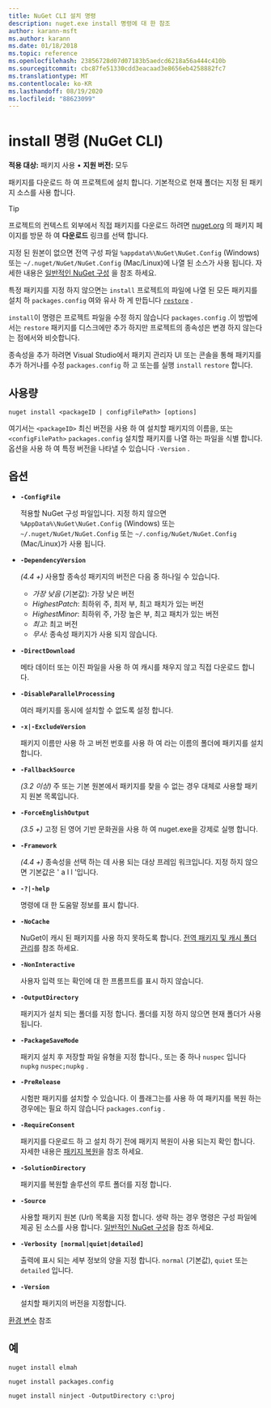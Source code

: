 ```yaml
---
title: NuGet CLI 설치 명령
description: nuget.exe install 명령에 대 한 참조
author: karann-msft
ms.author: karann
ms.date: 01/18/2018
ms.topic: reference
ms.openlocfilehash: 23856728d07d07183b5aedcd6218a56a444c410b
ms.sourcegitcommit: cbc87fe51330cdd3eacaad3e8656eb4258882fc7
ms.translationtype: MT
ms.contentlocale: ko-KR
ms.lasthandoff: 08/19/2020
ms.locfileid: "88623099"
---
```

# <a name="install-command-nuget-cli"></a>install 명령 (NuGet CLI)

**적용 대상:** 패키지 사용 &bullet; **지원 버전:** 모두

패키지를 다운로드 하 여 프로젝트에 설치 합니다. 기본적으로 현재 폴더는 지정 된 패키지 소스를 사용 합니다.

> [!Tip]
> 프로젝트의 컨텍스트 외부에서 직접 패키지를 다운로드 하려면 [nuget.org](https://www.nuget.org) 의 패키지 페이지를 방문 하 여 **다운로드** 링크를 선택 합니다.

지정 된 원본이 없으면 전역 구성 파일 `%appdata%\NuGet\NuGet.Config` (Windows) 또는 `~/.nuget/NuGet/NuGet.Config` (Mac/Linux)에 나열 된 소스가 사용 됩니다. 자세한 내용은 [일반적인 NuGet 구성](../../consume-packages/configuring-nuget-behavior.md) 을 참조 하세요.

특정 패키지를 지정 하지 않으면는 `install` 프로젝트의 파일에 나열 된 모든 패키지를 설치 하 `packages.config` 여와 유사 하 게 만듭니다 [`restore`](cli-ref-restore.md) .

`install`이 명령은 프로젝트 파일을 수정 하지 않습니다 `packages.config` .이 방법에서는 `restore` 패키지를 디스크에만 추가 하지만 프로젝트의 종속성은 변경 하지 않는다는 점에서와 비슷합니다.

종속성을 추가 하려면 Visual Studio에서 패키지 관리자 UI 또는 콘솔을 통해 패키지를 추가 하거나를 수정 `packages.config` 하 고 또는를 실행 `install` `restore` 합니다.

## <a name="usage"></a>사용량

```cli
nuget install <packageID | configFilePath> [options]
```

여기서는 `<packageID>` 최신 버전을 사용 하 여 설치할 패키지의 이름을, 또는 `<configFilePath>` `packages.config` 설치할 패키지를 나열 하는 파일을 식별 합니다. 옵션을 사용 하 여 특정 버전을 나타낼 수 있습니다 `-Version` .

## <a name="options"></a>옵션

- **`-ConfigFile`**

  적용할 NuGet 구성 파일입니다. 지정 하지 않으면 `%AppData%\NuGet\NuGet.Config` (Windows) 또는 `~/.nuget/NuGet/NuGet.Config` 또는 `~/.config/NuGet/NuGet.Config` (Mac/Linux)가 사용 됩니다.

- **`-DependencyVersion`**

  *(4.4 +)* 사용할 종속성 패키지의 버전은 다음 중 하나일 수 있습니다.<br/><ul><li>*가장 낮음* (기본값): 가장 낮은 버전</li><li>*HighestPatch*: 최하위 주, 최저 부, 최고 패치가 있는 버전</li><li>*HighestMinor*: 최하위 주, 가장 높은 부, 최고 패치가 있는 버전</li><li>*최고*: 최고 버전</li><li>*무시*: 종속성 패키지가 사용 되지 않습니다.</li></ul>

- **`-DirectDownload`**

  메타 데이터 또는 이진 파일을 사용 하 여 캐시를 채우지 않고 직접 다운로드 합니다.

- **`-DisableParallelProcessing`**

  여러 패키지를 동시에 설치할 수 없도록 설정 합니다.

- **`-x|-ExcludeVersion`**

  패키지 이름만 사용 하 고 버전 번호를 사용 하 여 라는 이름의 폴더에 패키지를 설치 합니다.

- **`-FallbackSource`**

  *(3.2 이상)* 주 또는 기본 원본에서 패키지를 찾을 수 없는 경우 대체로 사용할 패키지 원본 목록입니다.

- **`-ForceEnglishOutput`**

  *(3.5 +)* 고정 된 영어 기반 문화권을 사용 하 여 nuget.exe을 강제로 실행 합니다.

- **`-Framework`**

  *(4.4 +)* 종속성을 선택 하는 데 사용 되는 대상 프레임 워크입니다. 지정 하지 않으면 기본값은 ' a l l '입니다.

- **`-?|-help`**

  명령에 대 한 도움말 정보를 표시 합니다.

- **`-NoCache`**

  NuGet이 캐시 된 패키지를 사용 하지 못하도록 합니다. [전역 패키지 및 캐시 폴더 관리](../../consume-packages/managing-the-global-packages-and-cache-folders.md)를 참조 하세요.

- **`-NonInteractive`**

  사용자 입력 또는 확인에 대 한 프롬프트를 표시 하지 않습니다.

- **`-OutputDirectory`**

  패키지가 설치 되는 폴더를 지정 합니다. 폴더를 지정 하지 않으면 현재 폴더가 사용 됩니다.

- **`-PackageSaveMode`**

  패키지 설치 후 저장할 파일 유형을 지정 합니다., 또는 중 하나 `nuspec` 입니다 `nupkg` `nuspec;nupkg` .

- **`-PreRelease`**

  시험판 패키지를 설치할 수 있습니다. 이 플래그는를 사용 하 여 패키지를 복원 하는 경우에는 필요 하지 않습니다 `packages.config` .

- **`-RequireConsent`**

  패키지를 다운로드 하 고 설치 하기 전에 패키지 복원이 사용 되는지 확인 합니다. 자세한 내용은 [패키지 복원](../../consume-packages/package-restore.md)을 참조 하세요.

- **`-SolutionDirectory`**

  패키지를 복원할 솔루션의 루트 폴더를 지정 합니다.

- **`-Source`**

   사용할 패키지 원본 (Url) 목록을 지정 합니다. 생략 하는 경우 명령은 구성 파일에 제공 된 소스를 사용 합니다. [일반적인 NuGet 구성](../../consume-packages/configuring-nuget-behavior.md)을 참조 하세요.

- **`-Verbosity [normal|quiet|detailed]`**

  출력에 표시 되는 세부 정보의 양을 지정 합니다. `normal` (기본값), `quiet` 또는 `detailed` 입니다.

- **`-Version`**

  설치할 패키지의 버전을 지정합니다.

[환경 변수](cli-ref-environment-variables.md) 참조

## <a name="examples"></a>예

```cli
nuget install elmah

nuget install packages.config

nuget install ninject -OutputDirectory c:\proj
```
